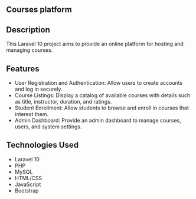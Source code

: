 ## Courses platform

## Description
This Laravel 10 project aims to provide an online platform for hosting and managing courses.
## Features
- User Registration and Authentication: Allow users to create accounts and log in securely.
- Course Listings: Display a catalog of available courses with details such as title, instructor, duration, and ratings.
- Student Enrollment: Allow students to browse and enroll in courses that interest them.
- Admin Dashboard: Provide an admin dashboard to manage courses, users, and system settings.

## Technologies Used
- Laravel 10
- PHP
- MySQL
- HTML/CSS
- JavaScript
- Bootstrap